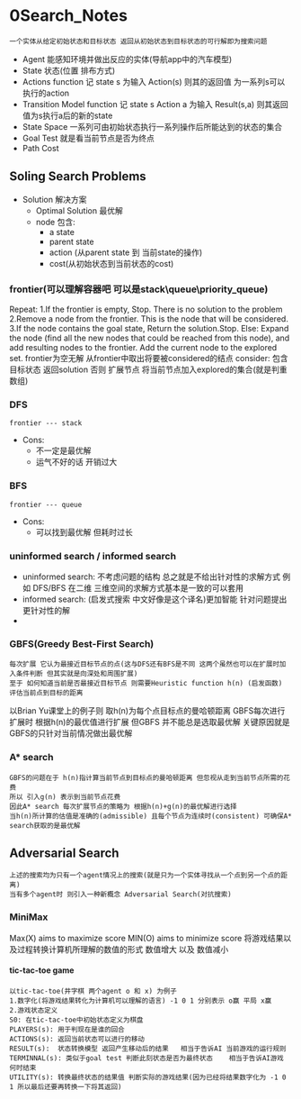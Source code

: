 # 0Search_Notes
    一个实体从给定初始状态和目标状态 返回从初始状态到目标状态的可行解即为搜索问题
- Agent
    能感知环境并做出反应的实体(导航app中的汽车模型)
- State
    状态(位置 排布方式)
- Actions
    function 
    记 state s 为输入 Action(s) 则其的返回值 为一系列s可以执行的action
- Transition Model
    function
    记 state s Action a 为输入 Result(s,a) 则其返回值为s执行a后的新的state
- State Space
    一系列可由初始状态执行一系列操作后所能达到的状态的集合
- Goal Test
    就是看当前节点是否为终点
- Path Cost

## Soling Search Problems
- Solution
    解决方案
    - Optimal Solution
        最优解
    - node 包含:
        - a state
        - parent state
        - action (从parent state 到 当前state的操作)
        - cost(从初始状态到当前状态的cost)
### frontier(可以理解容器吧 可以是stack\queue\priority_queue)
Repeat:
    1.If the frontier is empty, 
        Stop. There is no solution to the problem
    2.Remove a node from the frontier. This is the node that will be considered.
    3.If the node contains the goal state,
        Return the solution.Stop.
     Else: 
        Expand the node (find all the new nodes that could be reached from this node), and add resulting nodes to the frontier.
        Add the current node to the explored set.
    frontier为空无解 
    从frontier中取出将要被considered的结点
    consider:
        包含目标状态 返回solution 否则 扩展节点 将当前节点加入explored的集合(就是判重数组)
### DFS
    frontier --- stack
- Cons:
    - 不一定是最优解
    - 运气不好的话 开销过大
### BFS
    frontier --- queue
- Cons:
    - 可以找到最优解 但耗时过长

### uninformed search / informed search
- uninformed search: 不考虑问题的结构 总之就是不给出针对性的求解方式 例如 DFS/BFS 在二维 三维空间的求解方式基本是一致的可以套用
- informed search: (启发式搜索 中文好像是这个译名)更加智能 针对问题提出更针对性的解 
- 

### GBFS(Greedy Best-First Search)
    每次扩展 它认为最接近目标节点的点(这与DFS还有BFS是不同 这两个虽然也可以在扩展时加入条件判断 但其实就是向深处和周围扩展)    
    至于 如何知道当前是否最接近目标节点 则需要Heuristic function h(n) (启发函数) 评估当前点到目标的距离
以Brian Yu课堂上的例子则 取h(n)为每个点目标点的曼哈顿距离 GBFS每次进行扩展时 根据h(n)的最优值进行扩展
但GBFS 并不能总是选取最优解 关键原因就是GBFS的只针对当前情况做出最优解

### A* search
    GBFS的问题在于 h(n)指计算当前节点到目标点的曼哈顿距离 但忽视从走到当前节点所需的花费 
    所以 引入g(n) 表示到当前节点花费
    因此A* search 每次扩展节点的策略为 根据h(n)+g(n)的最优解进行选择
    当h(n)所计算的估值是准确的(admissible) 且每个节点为连续时(consistent) 可确保A* search获取的是最优解

## Adversarial Search
    上述的搜索均为只有一个agent情况上的搜索(就是只为一个实体寻找从一个点到另一个点的距离)
    当有多个agent时 则引入一种新概念 Adversarial Search(对抗搜索)

### MiniMax
Max(X) aims to maximize score 
MIN(O) aims to minimize score
将游戏结果以及过程转换计算机所理解的数值的形式 数值增大 以及 数值减小

#### tic-tac-toe game
    以tic-tac-toe(井字棋 两个agent o 和 x) 为例子
    1.数字化(将游戏结果转化为计算机可以理解的语言) -1 0 1 分别表示 o赢 平局 x赢
    2.游戏状态定义
    S0: 在tic-tac-toe中初始状态定义为棋盘
    PLAYERS(s): 用于判现在是谁的回合
    ACTIONS(s): 返回当前状态可以进行的移动
    RESULT(s):  状态转换模型 返回产生移动后的结果   相当于告诉AI 当前游戏的运行规则
    TERMINNAL(s): 类似于goal test 判断此刻状态是否为最终状态    相当于告诉AI游戏 何时结束
    UTILITY(s): 转换最终状态的结果值 判断实际的游戏结果(因为已经将结果数字化为 -1 0 1 所以最后还要再转换一下将其返回)